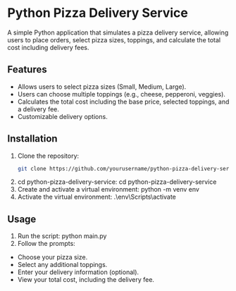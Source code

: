 # Python Pizza Delivery Service
A simple Python application that simulates a pizza delivery service, allowing users to place orders, select pizza sizes, toppings, and calculate the total cost including delivery fees.

## Features
- Allows users to select pizza sizes (Small, Medium, Large).
- Users can choose multiple toppings (e.g., cheese, pepperoni, veggies).
- Calculates the total cost including the base price, selected toppings, and a delivery fee.
- Customizable delivery options.
  
## Installation
1. Clone the repository:
   ```bash
   git clone https://github.com/yourusername/python-pizza-delivery-service.git
2. cd python-pizza-delivery-service: cd python-pizza-delivery-service
3. Create and activate a virtual environment: python -m venv env
4. Activate the virtual environment: .\env\Scripts\activate

## Usage
1. Run the script: python main.py
2. Follow the prompts:
- Choose your pizza size.
- Select any additional toppings.
- Enter your delivery information (optional).
- View your total cost, including the delivery fee.

